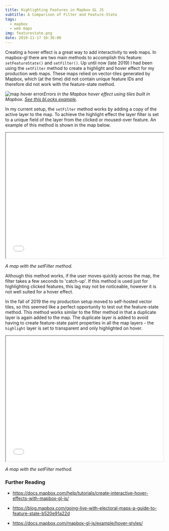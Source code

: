 ```yaml
---
title: Highlighting Features in Mapbox GL JS
subtitle: A Comparison of Filter and Feature-State
tags:
  - mapbox
  - web maps
img: featurestate.png
date: 2019-11-17 16:36:00
---
```


Creating a hover effect is a great way to add interactivity to web maps. In mapbox-gl there are two main methods to accomplish this feature: ``setFeatureState()`` and ``setFilter()``. Up until now (late 2019) I had been using the ``setFilter`` method to create a highlight and hover effect for my production web maps. These maps relied on vector-tiles generated by Mapbox, which (at the time) did not contain unique feature IDs and therefore did not work with the feature-state method.

![map hover error](/assets/img/lg_hover-error.webp)<em>Errors in the Mapbox hover effect using tiles built in Mapbox. [See this bl.ocks example](https://bl.ocks.org/reyemtm/400485be6027f197952e073ac0658be4).</em>

In my current setup, the ``setFilter`` method works by adding a copy of the active layer to the map. To achieve the highlight effect the layer filter is set to a unique field of the layer from the clicked or moused-over feature. An example of this method is shown in the map below. 

<iframe height="400px" width="100%" src="/apps/mapbox-highlight/filter/"></iframe>

*A map with the setFilter method.*

Although this method works, if the user moves quickly across the map, the filter takes a few seconds to 'catch-up'. If this method is used just for highlighting clicked features, this lag may not be noticeable, however it is not well suited for a hover effect.

In the fall of 2019 the my production setup moved to self-hosted vector tiles, so this seemed like a perfect opportunity to test out the feature-state method. This method works similar to the filter method in that a duplicate layer is again added to the map. The duplicate layer is added to avoid having to create feature-state paint properties in all the map layers - the ``highlight`` layer is set to transparent and only highlighted on hover.

<iframe height="400px" width="100%" src="/apps/mapbox-highlight/featurestate/"></iframe>

*A map with the setFilter method.*

### Further Reading
- https://docs.mapbox.com/help/tutorials/create-interactive-hover-effects-with-mapbox-gl-js/

- https://blog.mapbox.com/going-live-with-electoral-maps-a-guide-to-feature-state-b520e91a22d

- https://docs.mapbox.com/mapbox-gl-js/example/hover-styles/
  	

